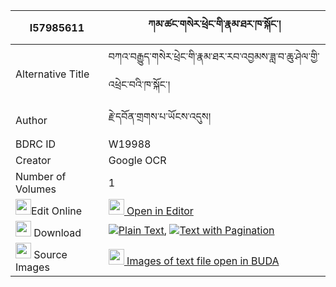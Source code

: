 |I57985611|ཀམ་ཚང་གསེར་ཕྲེང་གི་རྣམ་ཐར་ཁ་སྐོང་། 
| --- | --- 
|Alternative Title |བཀའ་བརྒྱུད་གསེར་ཕྲེང་གི་རྣམ་ཐར་རབ་འབྱམས་ཟླ་བ་ཆུ་ཤེལ་གྱི་འཕྲེང་བའི་ཁ་སྐོང་།
|Author| རྗེ་དབོན་གྲགས་པ་ཡོངས་འདུས།
|BDRC ID | W19988
|Creator | Google OCR
|Number of Volumes| 1
|<img width="25" src="https://img.icons8.com/color/25/000000/edit-property.png">Edit Online| [<img width="25" src="https://avatars.githubusercontent.com/u/45091458?s=200&v=4"> Open in Editor](http://editor.openpecha.org/I57985611)
|<img width="25" src="https://img.icons8.com/fluent/48/000000/download-2.png"/>  Download | [![](https://img.icons8.com/color/20/000000/txt.png)Plain Text](https://github.com/Openpecha/I57985611/releases/download/v1/kamtsang_ser_treng_gi_namtar_k_plain_I57985611.zip), [![](https://img.icons8.com/color/20/000000/txt.png)Text with Pagination](https://github.com/Openpecha/I57985611/releases/download/v1/kamtsang_ser_treng_gi_namtar_k_pages_I57985611.zip)
|<img width="25" src="https://img.icons8.com/plasticine/100/000000/pictures-folder.png"/>  Source Images | [<img width="25" src="https://library.bdrc.io/icons/BUDA-small.svg"> Images of text file open in BUDA](https://library.bdrc.io/show/bdr:W19988)